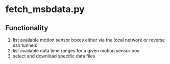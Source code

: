# fetch_msbdata.py

## Functionality

1. list available motion sensor boxes either via the local network or reverse
   ssh tunnels
2. list available data time ranges for a given motion sensor box
3. select and download specific data files
